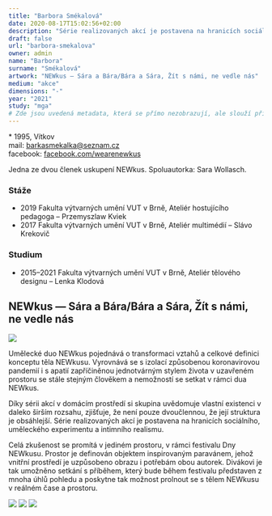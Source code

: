 ```yaml
---
title: "Barbora Smékalová"
date: 2020-08-17T15:02:56+02:00
description: "Série realizovaných akcí je postavena na hranicích sociálního, uměleckého experimentu a intimního realismu."
draft: false
url: "barbora-smekalova"
owner: admin
name: "Barbora"
surname: "Smékalová"
artwork: "NEWkus — Sára a Bára/Bára a Sára, Žít s námi, ne vedle nás"
medium: "akce"
dimensions: "-"
year: "2021"
study: "mga"
# Zde jsou uvedená metadata, která se přímo nezobrazují, ale slouží při generování webu - tagů pro Facebook a Twitter, atd.
---
```


\* 1995, Vítkov  
mail: barkasmekalka@seznam.cz  
facebook: [facebook.com/wearenewkus](https://facebook.com/wearenewkus)

Jedna ze dvou členek uskupení NEWkus.
Spoluautorka: Sara Wollasch.

### Stáže
* 2019 Fakulta výtvarných umění VUT v Brně, Ateliér hostujícího pedagoga – Przemyszlaw Kviek
* 2017 Fakulta výtvarných umění VUT v Brně, Ateliér multimédií – Slávo Krekovič

### Studium
* 2015–2021 Fakulta výtvarných umění VUT v Brně, Ateliér tělového designu – Lenka Klodová

## NEWkus — Sára a Bára/Bára a Sára, Žít s námi, ne vedle nás

![](/2021/smekalova/1.jpg)

Umělecké duo NEWkus pojednává o transformaci vztahů a celkové definici konceptu těla NEWkusu.
Vyrovnává se s izolací způsobenou koronavirovou pandemií i s apatií zapříčiněnou jednotvárným stylem života v uzavřeném prostoru se stále stejným člověkem a nemožností se setkat v rámci dua NEWkus. 

Díky sérii akcí v domácím prostředí si skupina uvědomuje vlastní existenci v daleko širším rozsahu, zjišťuje, že není pouze dvoučlennou, že její struktura je obsáhlejší.
Série realizovaných akcí je postavena na hranicích sociálního, uměleckého experimentu a intimního realismu. 

Celá zkušenost se promítá v jediném prostoru, v rámci festivalu Dny NEWkusu.
Prostor je definován objektem inspirovaným paravánem, jehož vnitřní prostředí je uzpůsobeno obrazu i potřebám obou autorek. 
Divákovi je tak umožněno setkání s příběhem, který bude během festivalu představen z mnoha úhlů pohledu a poskytne tak možnost prolnout se s tělem NEWkusu v reálném čase a prostoru.

![](/2021/smekalova/2.jpg)
![](/2021/smekalova/3.jpg)
![](/2021/smekalova/4.jpg)
